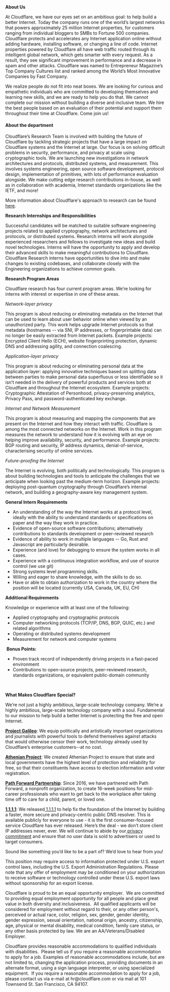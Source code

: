 <div class="content-intro">
	<div><strong>About Us</strong></div>
	<div>
		<p><span style="font-weight: 400;">At Cloudflare, we have our eyes set on an ambitious goal: to help build a better Internet. Today the company runs one of the world’s largest networks that powers approximately 25 million Internet properties, for customers ranging from individual bloggers to SMBs to Fortune 500 companies. Cloudflare protects and accelerates any Internet application online without adding hardware, installing software, or changing a line of code. Internet properties powered by Cloudflare all have web traffic routed through its intelligent global network, which gets smarter with every request. As a result, they see significant improvement in performance and a decrease in spam and other attacks. Cloudflare was named to Entrepreneur Magazine’s Top Company Cultures list and ranked among the World’s Most Innovative Companies by Fast Company.</span><span style="font-weight: 400;">&nbsp;</span></p>
		<p><span style="font-weight: 400;">We realize people do not fit into neat boxes. We are looking for curious and empathetic individuals who are committed to developing themselves and learning new skills, and we are ready to help you do that. We cannot complete our mission without building a diverse and inclusive team. We hire the best people based on an evaluation of their potential and support them throughout their time at Cloudflare. Come join us!&nbsp;</span></p>
	</div>
</div>
<h4>About the department</h4>
<p><span style="font-weight: 400;">Cloudflare’s Research Team is involved with building the future of Cloudflare by tackling strategic projects that have a large impact on Cloudflare systems and the Internet at large. Our focus is on solving difficult problems in security, performance, and privacy at scale using cryptographic tools. We are launching new investigations in network architectures and protocols, distributed systems, and measurement. This involves systems engineering, open source software development, protocol design, implementation of primitives, with lots of performance evaluation alongside. We make cutting edge research contributions in-house, as well as in collaboration with academia, Internet standards organizations like the IETF, and more!</span></p>
<p><span style="font-weight: 400;">More information about Cloudflare's approach to research can be found</span><a href="https://blog.cloudflare.com/cloudflares-approach-to-research/"> <span style="font-weight: 400;">here</span></a><span style="font-weight: 400;">.</span></p>
<p><strong>Research Internships and Responsibilities</strong></p>
<p><span style="font-weight: 400;">Successful candidates will be matched to suitable software engineering projects related to applied cryptography, network architectures and protocols, or distributed systems. Research interns will work alongside experienced researchers and fellows to investigate new ideas and build novel technologies. Interns will have the opportunity to apply and develop their advanced skills to make meaningful contributions to Cloudflare. Cloudflare Research interns have opportunities to dive into and make changes to existing codebases, and collaborate closely with the Engineering organizations to achieve common goals.</span></p>
<p><span style="font-weight: 400;"><strong>Research Program Areas</strong></span></p>
<p><span style="font-weight: 400;">Cloudflare research has four current program areas. We’re looking for interns with interest or expertise in one of these areas.</span></p>
<p><em><span style="font-weight: 400;">Network-layer privacy</span></em></p>
<p><span style="font-weight: 400;">This program is about reducing or eliminating metadata on the Internet that can be used to learn about user behavior online when viewed by an unauthorized party. This work helps upgrade Internet protocols so that metadata (hostnames -- via SNI, IP addresses, or fingerprintable data) can no longer be easily extracted from Internet packets. Example projects: Encrypted Client Hello (ECH), website fingerprinting protection, dynamic DNS and addressing agility, and connection coalescing.</span></p>
<p><em><span style="font-weight: 400;">Application-layer privacy</span></em></p>
<p><span style="font-weight: 400;">This program is about reducing or eliminating personal data at the application layer: applying innovative techniques based on splitting data between parties to make personal data superfluous or less identifiable so it isn’t needed in the delivery of powerful products and services both at Cloudflare and throughout the Internet ecosystem. Example projects: Cryptographic Attestation of Personhood, privacy-preserving analytics, Privacy Pass, and password-authenticated key exchange.</span></p>
<p><em><span style="font-weight: 400;">Internet and Network Measurement</span></em></p>
<p><span style="font-weight: 400;">This program is about measuring and mapping the components that are present on the Internet and how they interact with traffic. Cloudflare is among the most connected networks on the Internet. Work in this program measures the network to understand how it is evolving with an eye on helping improve availability, security, and performance. Example projects: BGP routing and security, IP address dynamics, denial-of-service, characterising security of online services.</span></p>
<p><em><span style="font-weight: 400;">Future-proofing the Internet</span></em></p>
<p><span style="font-weight: 400;">The Internet is evolving, both politically and technologically. This program is about building technologies and tools to anticipate the challenges that we anticipate when looking past the medium-term horizon. Example projects: deploying post-quantum cryptography through Cloudflare’s internal network, and building a geography-aware key management system.</span></p>
<p><strong>General Intern Requirements</strong></p>
<ul>
	<li style="font-weight: 400;"><span style="font-weight: 400;">An understanding of the way the Internet works at a protocol level, ideally with the ability to understand standards or specifications on paper and the way they work in practice.</span></li>
	<li style="font-weight: 400;"><span style="font-weight: 400;">Evidence of open-source software contributions; alternatively contributions to standards development or peer-reviewed research</span></li>
	<li style="font-weight: 400;"><span style="font-weight: 400;">Evidence of ability to work in multiple languages -- Go, Rust and Javascript are particularly desirable.</span></li>
	<li style="font-weight: 400;"><span style="font-weight: 400;">Experience (and love) for debugging to ensure the system works in all cases.</span></li>
	<li style="font-weight: 400;"><span style="font-weight: 400;">Experience with a continuous integration workflow, and use of source control (we use git)</span></li>
	<li style="font-weight: 400;"><span style="font-weight: 400;">Strong systems level programming skills.</span></li>
	<li style="font-weight: 400;"><span style="font-weight: 400;">Willing and eager to share knowledge, with the skills to do so.</span></li>
	<li style="font-weight: 400;"><span style="font-weight: 400;">Have or able to obtain authorization to work in the country where the position will be located (currently USA, Canada, UK, EU, CH)</span></li>
</ul>
<p><strong>Additional Requirements</strong></p>
<p><span style="font-weight: 400;">Knowledge or experience with at least one of the following:</span></p>
<ul>
	<li style="font-weight: 400;"><span style="font-weight: 400;">Applied cryptography and cryptographic protocols</span></li>
	<li style="font-weight: 400;"><span style="font-weight: 400;">Computer networking protocols (TCP/IP, DNS, BGP, QUIC, etc.) and related algorithms</span></li>
	<li style="font-weight: 400;"><span style="font-weight: 400;">Operating or distributed systems development</span></li>
	<li style="font-weight: 400;"><span style="font-weight: 400;">Measurement for network and computer systems</span></li>
</ul>
<p><span style="font-weight: 400;">&nbsp;</span><strong>Bonus Points:</strong></p>
<ul>
	<li style="font-weight: 400;"><span style="font-weight: 400;">Proven track record of independently driving projects in a fast-paced environment</span></li>
	<li style="font-weight: 400;"><span style="font-weight: 400;">Contributions to open-source projects, peer-reviewed research, standards organizations, or equivalent public-domain community</span></li>
</ul>
<p>&nbsp;</p>
<div class="content-conclusion">
	<p><strong>What Makes Cloudflare Special?</strong></p>
	<p><span style="font-weight: 400;">We’re not just a highly ambitious, large-scale technology company. We’re a highly ambitious, large-scale technology company with a soul. Fundamental to our mission to help build a better Internet is protecting the free and open Internet.</span></p>
	<p><a href="https://blog.cloudflare.com/protecting-free-expression-online/"><strong>Project Galileo</strong></a><span style="font-weight: 400;">: We equip politically and artistically important organizations and journalists with powerful tools to defend themselves against attacks that would otherwise censor their work, technology already used by Cloudflare’s enterprise customers--at no cost.</span></p>
	<p><strong><a href="https://www.cloudflare.com/athenian/">Athenian Project</a></strong><span style="font-weight: 400;">: We created Athenian Project to ensure that state and local governments have the highest level of protection and reliability for free, so that their constituents have access to election information and voter registration.</span></p>
	<p><a href="https://blog.cloudflare.com/tag/path-forward/"><strong>Path Forward Partnership</strong></a><span style="font-weight: 400;">: Since 2016, we have partnered with Path Forward, a nonprofit organization, to create 16-week positions for mid-career professionals who want to get back to the workplace after taking time off to care for a child, parent, or loved one.</span></p>
	<p><a href="https://1.1.1.1/"><strong>1.1.1.1</strong></a><span style="font-weight: 400;">: We released</span><a href="https://1.1.1.1/"> <span style="font-weight: 400;">1.1.1.1</span></a><span style="font-weight: 400;"> to help fix the foundation of the Internet by building a faster, more secure and privacy-centric public DNS resolver. This is available publicly for everyone to use - it is the first consumer-focused service Cloudflare has ever released. Here’s the deal - we don’t store client IP addresses never, ever. We will continue to abide by our</span><a href="https://developers.cloudflare.com/1.1.1.1/privacy/public-dns-resolver"> privacy commitment</a><span style="font-weight: 400;"> and ensure that no user data is sold to advertisers or used to target consumers.</span></p>
	<p><span style="font-weight: 400;">Sound like something you’d like to be a part of? We’d love to hear from you!</span></p>
	<p><span style="font-weight: 400;">This position may require access to information protected under U.S. export control laws, including the U.S. Export Administration Regulations. Please note that any offer of employment may be conditioned on your authorization to receive software or technology controlled under these U.S. export laws without sponsorship for an export license.</span></p>
	<p><span style="font-weight: 400;">Cloudflare is proud to be an equal opportunity employer. &nbsp;We are committed to providing equal employment opportunity for all people and place great value in both diversity and inclusiveness. &nbsp;All qualified applicants will be considered for employment without regard to their, or any other person's, perceived or actual</span> <span style="font-weight: 400;">race, color, religion, sex, gender, gender identity, gender expression, sexual orientation, national origin, ancestry, citizenship, age, physical or mental disability, medical condition, family care status, or any other basis protected by law. </span><span style="font-weight: 400;">We are an AA/Veterans/Disabled Employer.</span></p>
	<p><span style="font-weight: 400;">Cloudflare provides reasonable accommodations to qualified individuals with disabilities. &nbsp;Please tell us if you require a reasonable accommodation to apply for a job. Examples of reasonable accommodations include, but are not limited to, changing the application process, providing documents in an alternate format, using a sign language interpreter, or using specialized equipment. &nbsp;If you require a reasonable accommodation to apply for a job, please contact us via e-mail at </span><span style="font-weight: 400;">hr@cloudflare.com</span><span style="font-weight: 400;"> or via mail at 101 Townsend St. San Francisco, CA 94107.</span></p>
</div>
